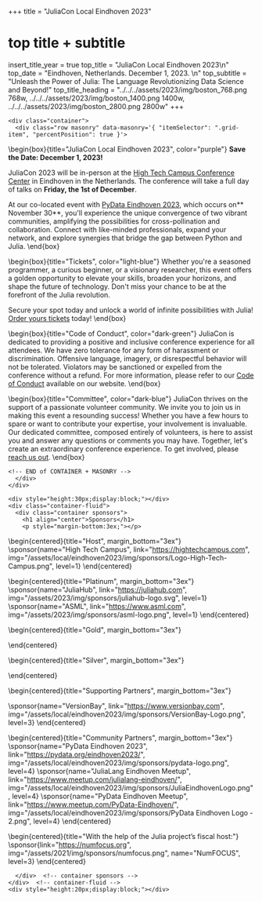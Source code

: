 +++
title = "JuliaCon Local Eindhoven 2023"

# top title + subtitle
insert_title_year = true
top_title = "JuliaCon Local Eindhoven 2023\n"
top_date = "Eindhoven, Netherlands. December 1, 2023. \n"
top_subtitle = "Unleash the Power of Julia: The Language Revolutionizing Data Science and Beyond!"
top_title_heading = "../../../assets/2023/img/boston_768.png 768w, ../../../assets/2023/img/boston_1400.png 1400w, ../../../assets/2023/img/boston_2800.png 2800w"
+++

~~~
<div class="container">
  <div class="row masonry" data-masonry='{ "itemSelector": ".grid-item", "percentPosition": true }'>
~~~

\begin{box}{title="JuliaCon Local Eindhoven 2023", color="purple"}
**Save the Date: December 1, 2023!**

JuliaCon 2023 will be in-person at the [High Tech Campus Conference Center](https://hightechcampus.com/conference-center) in Eindhoven in the Netherlands. The conference will take a full day of talks on **Friday, the 1st of December**.

At our co-located event with [PyData Eindhoven 2023](https://pydata.org/eindhoven2023/), which occurs on** November 30**, you'll experience the unique convergence of two vibrant communities, amplifying the possibilities for cross-pollination and collaboration. Connect with like-minded professionals, expand your network, and explore synergies that bridge the gap between Python and Julia.
\end{box}

\begin{box}{title="Tickets", color="light-blue"}
Whether you're a seasoned programmer, a curious beginner, or a visionary researcher, this event offers a golden opportunity to elevate your skills, broaden your horizons, and shape the future of technology. Don't miss your chance to be at the forefront of the Julia revolution.

Secure your spot today and unlock a world of infinite possibilities with Julia! [Order yours tickets](/local/eindhoven2023/tickets/) today!
\end{box}

\begin{box}{title="Code of Conduct", color="dark-green"}
JuliaCon is dedicated to providing a positive and inclusive conference experience for all attendees. We have zero tolerance for any form of harassment or discrimination. Offensive language, imagery, or disrespectful behavior will not be tolerated. Violators may be sanctioned or expelled from the conference without a refund. For more information, please refer to our [Code of Conduct](/local/eindhoven2023/coc/) available on our website.
\end{box}

\begin{box}{title="Committee", color="dark-blue"}
JuliaCon thrives on the support of a passionate volunteer community. We invite you to join us in making this event a resounding success! Whether you have a few hours to spare or want to contribute your expertise, your involvement is invaluable. Our dedicated committee, composed entirely of volunteers, is here to assist you and answer any questions or comments you may have. Together, let's create an extraordinary conference experience. To get involved, please [reach us out](/local/eindhoven2023/committee).
\end{box}

~~~
<!-- END of CONTAINER + MASONRY -->
  </div>
</div>
~~~


~~~
<div style="height:30px;display:block;"></div>
<div class="container-fluid">
  <div class="container sponsors">
    <h1 align="center">Sponsors</h1>
    <p style="margin-bottom:3ex;"></p>
~~~

\begin{centered}{title="Host", margin_bottom="3ex"}
  \sponsor{name="High Tech Campus", link="https://hightechcampus.com", img="/assets/local/eindhoven2023/img/sponsors/Logo-High-Tech-Campus.png", level=1}
\end{centered}

\begin{centered}{title="Platinum", margin_bottom="3ex"}
  \sponsor{name="JuliaHub", link="https://juliahub.com", img="/assets/2023/img/sponsors/juliahub-logo.svg", level=1}
  \sponsor{name="ASML", link="https://www.asml.com", img="/assets/2023/img/sponsors/asml-logo.png", level=1}
\end{centered}

\begin{centered}{title="Gold", margin_bottom="3ex"}
  <!---\sponsor{name="ASML", link="https://www.asml.com", img="/assets/2023/img/sponsors/asml-logo.png", level=3}-->
\end{centered}

\begin{centered}{title="Silver", margin_bottom="3ex"}
  <!-- \sponsor{name="Pumas AI", link="https://pumas.ai", img="/assets/2023/img/sponsors/pumas-ai-logo.png", level=3}
  \sponsor{name="QuEra Computing", link="https://www.quera-computing.com/", img="/assets/2023/img/sponsors/quera-logo.png", level=3}
  \sponsor{name="Relational AI", link="https://relational.ai", img="/assets/2023/img/sponsors/rai-logo.svg", level=3} -->
  
\end{centered}

\begin{centered}{title="Supporting Partners", margin_bottom="3ex"}
  <!-- \sponsor{name="Jolin.io", link="https://www.jolin.io", img="/assets/2023/img/sponsors/jolin-logo.png", level=4}
  \sponsor{name="Beacon Biosignals", link="https://beacon.bio", img="/assets/2023/img/sponsors/beacon-logo.svg", level=3} -->
  \sponsor{name="VersionBay", link="https://www.versionbay.com", img="/assets/local/eindhoven2023/img/sponsors/VersionBay-Logo.png", level=3}
\end{centered}

\begin{centered}{title="Community Partners", margin_bottom="3ex"}
  \sponsor{name="PyData Eindhoven 2023", link="https://pydata.org/eindhoven2023/", img="/assets/local/eindhoven2023/img/sponsors/pydata-logo.png", level=4}
  \sponsor{name="JuliaLang Eindhoven Meetup", link="https://www.meetup.com/julialang-eindhoven/", img="/assets/local/eindhoven2023/img/sponsors/JuliaEindhovenLogo.png", level=4}
  \sponsor{name="PyData Eindhoven Meetup", link="https://www.meetup.com/PyData-Eindhoven/", img="/assets/local/eindhoven2023/img/sponsors/PyData Eindhoven Logo - 2.png", level=4}
\end{centered}

\begin{centered}{title="With the help of the Julia project’s fiscal host:"}
  \sponsor{link="https://numfocus.org", img="/assets/2021/img/sponsors/numfocus.png", name="NumFOCUS", level=3}
\end{centered}

~~~
  </div>  <!-- container sponsors -->
</div>  <!-- container-fluid -->
<div style="height:20px;display:block;"></div>
~~~